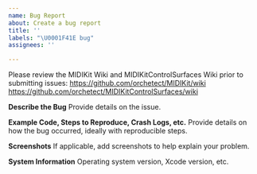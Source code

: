 ```yaml
---
name: Bug Report
about: Create a bug report
title: ''
labels: "\U0001F41E bug"
assignees: ''

---
```


Please review the MIDIKit Wiki and MIDIKitControlSurfaces Wiki prior to submitting issues:
https://github.com/orchetect/MIDIKit/wiki
https://github.com/orchetect/MIDIKitControlSurfaces/wiki


**Describe the Bug**
Provide details on the issue.


**Example Code, Steps to Reproduce, Crash Logs, etc.**
Provide details on how the bug occurred, ideally with reproducible steps.


**Screenshots**
If applicable, add screenshots to help explain your problem.


**System Information**
Operating system version, Xcode version, etc.
